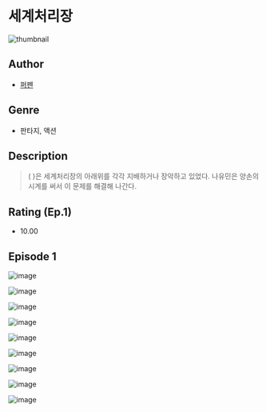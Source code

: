 # 세계처리장
![thumbnail](https://image-comic.pstatic.net/user_contents_data/challenge_comic/2023/05/23/363630/upload_3486738706092079461_480x623.jpeg)

## Author
- [퍼펜](https://comic.naver.com/artistTitle?id=363630)

## Genre
- 판타지, 액션

## Description
> ( )은 세계처리장의 아래위를 각각 지배하거나 장악하고 있었다. 나유민은 양손의 시계를 써서 이 문제를 해결해 나간다.


## Rating (Ep.1)
- 10.00

## Episode 1
![image](https://image-comic.pstatic.net/user_contents_data/challenge_comic/2023/05/23/363630/upload_7378646858658559288.jpeg)

![image](https://image-comic.pstatic.net/user_contents_data/challenge_comic/2023/05/23/363630/upload_7162520427811910243.jpeg)

![image](https://image-comic.pstatic.net/user_contents_data/challenge_comic/2023/05/23/363630/upload_3617628788745463396.jpeg)

![image](https://image-comic.pstatic.net/user_contents_data/challenge_comic/2023/05/23/363630/upload_3905294019443437921.jpeg)

![image](https://image-comic.pstatic.net/user_contents_data/challenge_comic/2023/05/23/363630/upload_7293078649630307430.jpeg)

![image](https://image-comic.pstatic.net/user_contents_data/challenge_comic/2023/05/23/363630/upload_4136056418995746868.jpeg)

![image](https://image-comic.pstatic.net/user_contents_data/challenge_comic/2023/05/23/363630/upload_3979321027816012085.jpeg)

![image](https://image-comic.pstatic.net/user_contents_data/challenge_comic/2023/05/23/363630/upload_3689913075448702566.jpeg)

![image](https://image-comic.pstatic.net/user_contents_data/challenge_comic/2023/05/23/363630/upload_3991932242274759733.jpeg)
